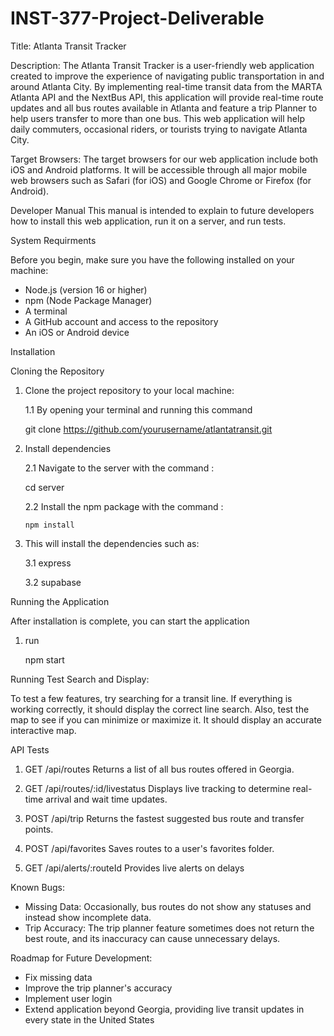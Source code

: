 # INST-377-Project-Deliverable

Title:
Atlanta Transit Tracker

Description: 
The Atlanta Transit Tracker is a user-friendly web application created to improve the experience of navigating public transportation in and around Atlanta City. By implementing real-time transit data from the MARTA Atlanta API and the NextBus API, this application will provide real-time route updates and all bus routes available in Atlanta and feature a trip Planner to help users transfer to more than one bus. This web application will help daily commuters, occasional riders, or tourists trying to navigate Atlanta City. 

Target Browsers:
The target browsers for our web application include both iOS and Android platforms. It will be accessible through all major mobile web browsers such as Safari (for iOS) and Google Chrome or Firefox (for Android). 

Developer Manual 
This manual is intended to explain to future developers how to install this web application, run it on a server, and run tests. 

System Requirments 

Before you begin, make sure you have the following installed on your machine:

- Node.js (version 16 or higher)
- npm (Node Package Manager)
-  A terminal 
- A GitHub account and access to the repository
- An iOS or Android device

Installation 

Cloning the Repository
1. Clone the project repository to your local machine:
   
   1.1 By opening your terminal and running this command
   
   git clone https://github.com/yourusername/atlantatransit.git
   
3. Install dependencies
   
   2.1 Navigate to the server with the command :

      cd server
   
     2.2 Install the npm package with the command :
  
       npm install
    
3. This will install the dependencies such as:
   
     3.1 express
  
     3.2 supabase

Running the Application 

After installation is complete, you can start the application

1. run
   
   npm start

Running Test 
Search and Display: 

To test a few features, try searching for a transit line. If everything is working correctly, it should display the correct line search. 
Also, test the map to see if you can minimize or maximize it. It should display an accurate interactive map. 



API Tests
1. GET /api/routes
Returns a list of all bus routes offered in Georgia.

3. GET /api/routes/:id/livestatus
Displays live tracking to determine real-time arrival and wait time updates.

4. POST /api/trip
Returns the fastest suggested bus route and transfer points. 

5. POST /api/favorites
Saves routes to a user's favorites folder.

6. GET /api/alerts/:routeId
Provides live alerts on delays

Known Bugs:
- Missing Data: Occasionally, bus routes do not show any statuses and instead show incomplete data. 
- Trip Accuracy: The trip planner feature sometimes does not return the best route, and its inaccuracy can cause unnecessary delays.

Roadmap for Future Development:
- Fix missing data
- Improve the trip planner's accuracy
- Implement user login
- Extend application beyond Georgia, providing live transit updates in every state in the United States 

